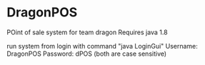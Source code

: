 # DragonPOS
POint of sale system for team dragon
Requires java 1.8

run system from login with command "java LoginGui"
Username: DragonPOS
Password: dPOS
(both are case sensitive)
